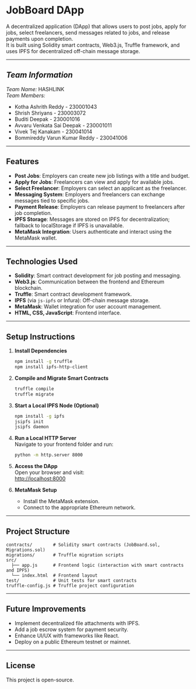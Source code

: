 # JobBoard DApp

A decentralized application (DApp) that allows users to post jobs, apply for jobs, select freelancers, send messages related to jobs, and release payments upon completion.  
It is built using Solidity smart contracts, Web3.js, Truffle framework, and uses IPFS for decentralized off-chain message storage.

---
## *Team Information*
*Team Name:* HASHLINK  
*Team Members:*
- Kotha Ashrith Reddy  - 230001043
- Shrish Shriyans   -   230003072
- Buditi Deepak   -   230001016
- Avvaru Venkata Sai Deepak   -   230001011
- Vivek Tej Kanakam   -   230041014
- Bommireddy Varun Kumar Reddy   -   230041006

---
## Features

- **Post Jobs**: Employers can create new job listings with a title and budget.
- **Apply for Jobs**: Freelancers can view and apply for available jobs.
- **Select Freelancer**: Employers can select an applicant as the freelancer.
- **Messaging System**: Employers and freelancers can exchange messages tied to specific jobs.
- **Payment Release**: Employers can release payment to freelancers after job completion.
- **IPFS Storage**: Messages are stored on IPFS for decentralization; fallback to localStorage if IPFS is unavailable.
- **MetaMask Integration**: Users authenticate and interact using the MetaMask wallet.

---

## Technologies Used

- **Solidity**: Smart contract development for job posting and messaging.
- **Web3.js**: Communication between the frontend and Ethereum blockchain.
- **Truffle**: Smart contract development framework.
- **IPFS** (via `js-ipfs` or Infura): Off-chain message storage.
- **MetaMask**: Wallet integration for user account management.
- **HTML, CSS, JavaScript**: Frontend interface.

---

## Setup Instructions

1. **Install Dependencies**

   ```bash
   npm install -g truffle
   npm install ipfs-http-client
   ```

2. **Compile and Migrate Smart Contracts**

   ```bash
   truffle compile
   truffle migrate
   ```

3. **Start a Local IPFS Node (Optional)**

   ```bash
   npm install -g ipfs
   jsipfs init
   jsipfs daemon
   ```

4. **Run a Local HTTP Server**  
   Navigate to your frontend folder and run:

   ```bash
   python -m http.server 8000
   ```

5. **Access the DApp**  
   Open your browser and visit:  
   [http://localhost:8000](http://localhost:8000)

6. **MetaMask Setup**

   - Install the MetaMask extension.
   - Connect to the appropriate Ethereum network.

---

## Project Structure

```
contracts/        # Solidity smart contracts (JobBoard.sol, Migrations.sol)
migrations/       # Truffle migration scripts
src/
  ├── app.js      # Frontend logic (interaction with smart contracts and IPFS)
  └── index.html  # Frontend layout
test/             # Unit tests for smart contracts
truffle-config.js # Truffle project configuration
```

---

## Future Improvements

- Implement decentralized file attachments with IPFS.
- Add a job escrow system for payment security.
- Enhance UI/UX with frameworks like React.
- Deploy on a public Ethereum testnet or mainnet.

---

## License

This project is open-source.
